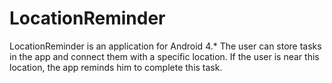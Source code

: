 # LocationReminder
LocationReminder is an application for Android 4.*
The user can store tasks in the app and connect them with a specific location.
If the user is near this location, the app reminds him to complete this task.
